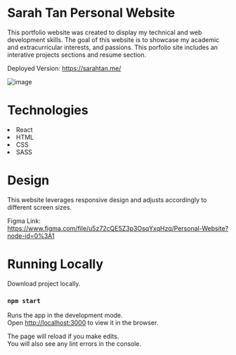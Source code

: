 # Sarah Tan Personal Website

This portfolio website was created to display my technical and web development skills. The goal of this website is to showcase my academic and extracurricular interests, and passions. This porfolio site includes an interative projects sections and resume section.

Deployed Version: https://sarahtan.me/

![image](https://user-images.githubusercontent.com/60834355/164146478-8df1c3f8-06c6-48e1-997f-8ef861fa38a8.png)


# Technologies

<li>React</li>
<li>HTML</li>
<li>CSS</li>
<li>SASS</li>

# Design
This website leverages responsive design and adjusts accordingly to different screen sizes. 

Figma Link: https://www.figma.com/file/u5z72cQE5Z3p3OsqYxqHzq/Personal-Website?node-id=0%3A1

# Running Locally

Download project locally.

### `npm start`

Runs the app in the development mode.\
Open [http://localhost:3000](http://localhost:3000) to view it in the browser.

The page will reload if you make edits.\
You will also see any lint errors in the console.
